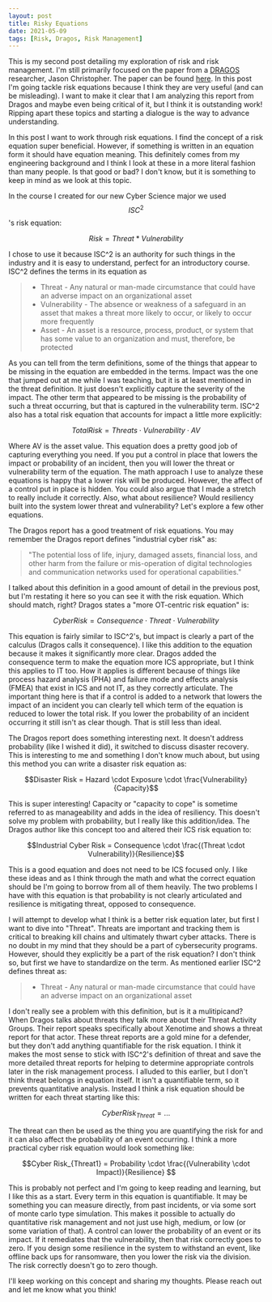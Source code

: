 ```yaml
---
layout: post
title: Risky Equations
date: 2021-05-09 
tags: [Risk, Dragos, Risk Management]
---
```


This is my second post detailing my exploration of risk and risk management. I'm still primarily focused on the paper from a [DRAGOS](https://www.dragos.com/) researcher, Jason Christopher. The paper can be found [here](https://www.dragos.com/blog/industry-news/risky-business-maturing-ot-security-with-executives/). In this post I'm going tackle risk equations because I think they are very useful (and can be misleading). I want to make it clear that I am analyzing this report from Dragos and maybe even being critical of it, but I think it is outstanding work! Ripping apart these topics and starting a dialogue is the way to advance understanding. 

In this post I want to work through risk equations. I find the concept of a risk equation super beneficial. However, if something is written in an equation form it should have equation meaning. This definitely comes from my engineering background and I think I look at these in a more literal fashion than many people. Is that good or bad? I don't know, but it is something to keep in mind as we look at this topic.

In the course I created for our new Cyber Science major we used $$ISC^2$$'s risk equation:

$$ Risk = Threat * Vulnerability $$

I chose to use it because ISC^2 is an authority for such things in the industry and it is easy to understand, perfect for an introductory course. ISC^2 defines the terms in its equation as
> - Threat - Any natural or man-made circumstance that could have an adverse impact on an organizational asset
> - Vulnerability - The absence or weakness of a safeguard in an asset that makes a threat more likely to occur, or likely to occur more frequently
> - Asset - An asset is a resource, process, product, or system that has some value to an organization and must, therefore, be protected 

As you can tell from the term definitions, some of the things that appear to be missing in the equation are embedded in the terms. Impact was the one that jumped out at me while I was teaching, but it is at least mentioned in the threat definition. It just doesn't explicitly capture the severity of the impact. The other term that appeared to be missing is the probability of such a threat occurring, but that is captured in the vulnerability term. ISC^2 also has a total risk equation that accounts for impact a little more explicitly:

$$Total Risk = Threats \cdot Vulnerability \cdot AV $$

Where AV is the asset value. This equation does a pretty good job of capturing everything you need. If you put a control in place that lowers the impact or probability of an incident, then you will lower the threat or vulnerability term of the equation. The math approach I use to analyze these equations is happy that a lower risk will be produced. However, the affect of a control put in place is hidden. You could also argue that I made a stretch to really include it correctly. Also, what about resilience? Would resiliency built into the system lower threat and vulnerability? Let's explore a few other equations. 

The Dragos report has a good treatment of risk equations. You may remember the Dragos report defines "industrial cyber risk" as:
>"The potential loss of life, injury, damaged assets, financial loss, and other harm from the failure or mis-operation of digital technologies and communication networks used for operational capabilities."

I talked about this definition in a good amount of detail in the previous post, but I'm restating it here so you can see it with the risk equation. Which should match, right? Dragos states a "more OT-centric risk equation" is:

$$Cyber Risk = Consequence \cdot Threat\cdot Vulnerability $$

This equation is fairly similar to ISC^2's, but impact is clearly a part of the calculus (Dragos calls it consequence). I like this addition to the equation because it makes it significantly more clear. Dragos added the consequence term to make the equation more ICS appropriate, but I think this applies to IT too. How it applies is different because of things like process hazard analysis (PHA) and failure mode and effects analysis (FMEA) that exist in ICS and not IT, as they correctly articulate. The important thing here is that if a control is added to a network that lowers the impact of an incident you can clearly tell which term of the equation is reduced to lower the total risk. If you lower the probability of an incident occurring it still isn't as clear though. That is still less than ideal. 

The Dragos report does something interesting next. It doesn't address probability (like I wished it did), it switched to discuss disaster recovery. This is interesting to me and something I don't know much about, but using this method you can write a disaster risk equation as:

$$Disaster Risk = Hazard \cdot Exposure \cdot \frac{Vulnerability}{Capacity}$$

This is super interesting! Capacity or "capacity to cope" is sometime referred to as manageability and adds in the idea of resiliency. This doesn't solve my problem with probability, but I really like this addition/idea. The Dragos author like this concept too and altered their ICS risk equation to:

$$Industrial Cyber Risk = Consequence \cdot \frac{(Threat \cdot Vulnerability)}{Resilience}$$

This is a good equation and does not need to be ICS focused only. I like these ideas and as I think through the math and what the correct equation should be I'm going to borrow from all of them heavily. The two problems I have with this equation is that probability is not clearly articulated and resilience is mitigating threat, opposed to consequence. 

I will attempt to develop what I think is a better risk equation later, but first I want to dive into "Threat". Threats are important and tracking them is critical to breaking kill chains and ultimately thwart cyber attacks. There is no doubt in my mind that they should be a part of cybersecurity programs. However, should they explicitly be a part of the risk equation? I don't think so, but first we have to standardize on the term. As mentioned earlier ISC^2 defines threat as:
> - Threat - Any natural or man-made circumstance that could have an adverse impact on an organizational asset

I don't really see a problem with this definition, but is it a mulitipicand? When Dragos talks about threats they talk more about their Threat Activity Groups. Their report speaks specifically about Xenotime and shows a threat report for that actor. These threat reports are a gold mine for a defender, but they don't add anything quantifiable for the risk equation. I think it makes the most sense to stick with ISC^2's definition of threat and save the more detailed threat reports for helping to determine appropriate controls later in the risk management process. I alluded to this earlier, but I don't think threat belongs in equation itself. It isn't a quantifiable term, so it prevents quantitative analysis. Instead I think a risk equation should be written for each threat starting like this:

$$Cyber Risk_{Threat} = ...$$

The threat can then be used as the thing you are quantifying the risk for and it can also affect the probability of an event occurring. I think a more practical cyber risk equation would look something like:

$$Cyber Risk_{Threat1} = Probability \cdot \frac{(Vulnerability \cdot Impact)}{Resilience} $$

This is probably not perfect and I'm going to keep reading and learning, but I like this as a start. Every term in this equation is quantifiable. It may be something you can measure directly, from past incidents, or via some sort of monte carlo type simulation. This makes it possible to actually do quantitative risk management and not just use high, medium, or low (or some variation of that). A control can lower the probability of an event or its impact. If it remediates that the vulnerability, then that risk correctly goes to zero. If you design some resilience in the system to withstand an event, like offline back ups for ransomware, then you lower the risk via the division. The risk correctly doesn't go to zero though. 

I'll keep working on this concept and sharing my thoughts. Please reach out and let me know what you think!




